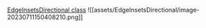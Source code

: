 [EdgeInsetsDirectional class](https://api.flutter.dev/flutter/painting/EdgeInsetsDirectional-class.html)
![[assets/EdgeInsetsDirectional/image-20230711150408210.png]]

